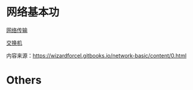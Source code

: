 # 网络基本功
[网络传输](bn000.md)

[交换机](bn001.md)

内容来源：https://wizardforcel.gitbooks.io/network-basic/content/0.html

# Others








































